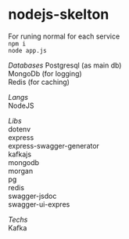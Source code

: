 # nodejs-skelton

For runing normal for each service  
```npm i```     
```node app.js```



*Databases*
Postgresql (as main db)  
MongoDb (for logging)  
Redis (for caching)

*Langs*  
NodeJS

*Libs*  
dotenv   
express  
express-swagger-generator  
kafkajs  
mongodb  
morgan  
pg      
redis  
swagger-jsdoc  
swagger-ui-expres  

*Techs*     
Kafka

